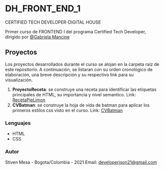# DH_FRONT_END_1
CERTIFIED TECH DEVELOPER-DIGITAL HOUSE

Primer curso de FRONTEND I del programa Certified Tech Developer, dirigido por [@Gabriela Mancine](https://github.com/gabimancini)

## Proyectos

Los proyectos desarrollados durante el curso se alojan en la carpeta raíz de este repositorio. A continuación, se listaran con su orden cronológico de elaboración, una breve descripción y su respectivo link para su visualización.
 1. **ProyectoReceta**: se construye una receta para identificar las etiquetas principales de HTML, su importancia y nivel semantico. Link: [RecetaPieLimon](https://github.com/developerjson21/DH_FRONT_END_1/blob/main/Receta_Lemon_Pie) 
 2. **CVBatman**: se construye la hoja de vida de batman para aplicar los primeros estilos css visto en el curso. Link: [CVBatman](https://github.com/developerjson21/DH_FRONT_END_1/tree/main/CVBatman)

### Lenguajes
 - HTML
 - CSS

### Autor
Stiven Mesa - Bogota/Colombia - 2021
Email: developerjson21@gmail.com


